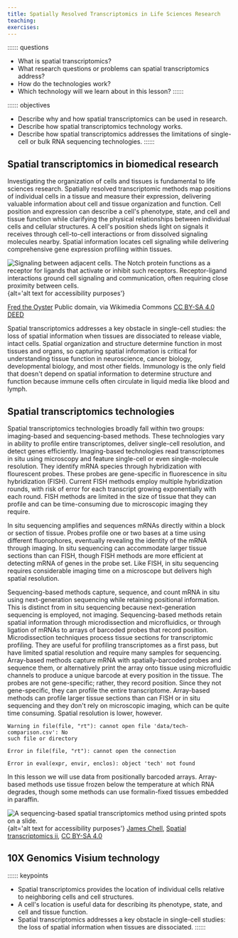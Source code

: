 ```yaml
---
title: Spatially Resolved Transcriptomics in Life Sciences Research
teaching:
exercises:
---
```


:::::: questions
 - What is spatial transcriptomics? 
 - What research questions or problems can spatial transcriptomics address?
 - How do the technologies work?
 - Which technology will we learn about in this lesson?
::::::

:::::: objectives
 - Describe why and how spatial transcriptomics can be used in research.
 - Describe how spatial transcriptomics technology works. 
 - Describe how spatial transcriptomics addresses the limitations of single-cell or bulk RNA sequencing technologies. 
::::::

## Spatial transcriptomics in biomedical research
Investigating the organization of cells and tissues is fundamental to life 
sciences research. Spatially resolved transcriptomic methods map positions of individual cells in a tissue and measure their expression, delivering valuable
information about cell and tissue organization and function. Cell position and
expression can describe a cell's phenotype, state, and cell and tissue function
while clarifying the physical relationships between individual cells and 
cellular structures. A cell's position sheds light on signals it receives 
through cell-to-cell interactions or from dissolved signaling molecules nearby. 
Spatial information locates cell signaling while delivering comprehensive gene expression profiling within tissues. 

![Signaling between adjacent cells. The Notch protein functions as a receptor for ligands that activate or inhibit such receptors. Receptor-ligand interactions ground cell signaling and communication, often requiring close proximity between cells. ](https://upload.wikimedia.org/wikipedia/commons/0/04/Notchccr.svg){alt='alt text for accessibility purposes'}

<a href="https://commons.wikimedia.org/wiki/File:Notchccr.svg">Fred the Oyster</a> Public domain, via Wikimedia Commons <a href="https://creativecommons.org/licenses/by-sa/4.0/" rel="license">CC BY-SA 4.0 DEED</a>

Spatial transcriptomics addresses a key obstacle in single-cell studies: the 
loss of spatial information when tissues are dissociated to release viable,
intact cells. Spatial organization and structure determine function in most
tissues and organs, so capturing spatial information is critical for 
understanding tissue function in neuroscience, cancer biology, developmental 
biology, and most other fields. Immunology is the only field that doesn't depend 
on spatial information to determine structure and function because immune cells 
often circulate in liquid media like blood and lymph. 

## Spatial transcriptomics technologies
Spatial transcriptomics technologies broadly fall within two groups: 
imaging-based and sequencing-based methods. These technologies vary in ability 
to profile entire transcriptomes, deliver single-cell resolution, and detect
genes efficiently. Imaging-based technologies read transcriptomes in situ using 
microscopy and feature single-cell or even single-molecule resolution. They 
identify mRNA species through hybridization with flourescent probes. These 
probes are gene-specific in fluorescence in situ hybridization (FISH). Current 
FISH methods employ multiple hybridization rounds, with risk of error for each 
transcript growing exponentially with each round. FISH methods are limited in 
the size of tissue that they can profile and can be time-consuming due to 
microscopic imaging they require. 

In situ sequencing amplifies and sequences mRNAs directly within a block 
or section of tissue. Probes profile one or two bases at a time using different
fluorophores, eventually revealing the identity of the mRNA through imaging. In 
situ sequencing can accommodate larger tissue sections than can FISH, though 
FISH methods are more efficient at detecting mRNA of genes in the probe set. 
Like FISH, in situ sequencing requires considerable imaging time on a microscope 
but delivers high spatial resolution. 

Sequencing-based methods capture, sequence, and count mRNA in situ using 
next-generation sequencing while retaining positional information. This is 
distinct from in situ sequencing because next-generation sequencing is employed, 
not imaging. Sequencing-based methods retain spatial information through 
microdissection and microfluidics, or through ligation of mRNAs to arrays of 
barcoded probes that record position. Microdissection techniques process tissue 
sections for transcriptomic profiling. They are useful for profiling 
transcriptomes as a first pass, but have limited spatial resolution and require 
many samples for sequencing. Array-based methods capture mRNA with 
spatially-barcoded probes and sequence them, or alternatively print the array 
onto tissue using microfluidic channels to produce a unique barcode at every 
position in the tissue. The probes are not gene-specific; rather, they record 
position. Since they not gene-specific, they can profile the entire 
transcriptome. Array-based methods can profile larger tissue sections than can 
FISH or in situ sequencing and they don't rely on microscopic imaging, which can 
be quite time consuming. Spatial resolution is lower, however.


```{.warning}
Warning in file(file, "rt"): cannot open file 'data/tech-comparison.csv': No
such file or directory
```

```{.error}
Error in file(file, "rt"): cannot open the connection
```

```{.error}
Error in eval(expr, envir, enclos): object 'tech' not found
```
In this lesson we will use data from positionally barcoded arrays.  Array-based methods use tissue frozen below the temperature at which RNA degrades, though some methods can use formalin-fixed tissues embedded in paraffin. 

![A sequencing-based spatial transcriptomics method using printed spots on a slide. ](https://upload.wikimedia.org/wikipedia/commons/1/14/Spatial_transcriptomics_ii.png){alt='alt text for
accessibility purposes'}
<a href="https://commons.wikimedia.org/wiki/User:Jasquatch">James Chell</a>, <a href="https://commons.wikimedia.org/wiki/File:Spatial_transcriptomics_ii. png">Spatial transcriptomics ii</a>, <a href="https://creativecommons.org/licenses/by-sa/4.0/legalcode" rel="license">CC BY-SA 4.0</a>

## 10X Genomics Visium technology

:::::: keypoints
 - Spatial transcriptomics provides the location of individual cells relative to neighboring cells and cell structures.
 - A cell's location is useful data for describing its phenotype, state, and cell and tissue function.
 - Spatial transcriptomics addresses a key obstacle in single-cell studies: the loss of spatial information when tissues are dissociated.
::::::
